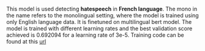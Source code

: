 This model is used detecting **hatespeech** in **French language**. The mono in the name refers to the monolingual setting, where the model is trained using only English language data. It is finetuned on multilingual bert model.
The model is trained with different learning rates and the best validation score achieved is 0.692094 for a learning rate of 3e-5. Training code can be found at this [url](https://github.com/punyajoy/DE-LIMIT)
